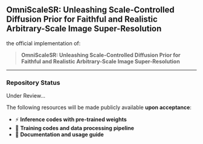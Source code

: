 ## OmniScaleSR: Unleashing Scale-Controlled Diffusion Prior for Faithful and Realistic Arbitrary-Scale Image Super-Resolution
the official implementation of:

> **OmniScaleSR: Unleashing Scale-Controlled Diffusion Prior for Faithful and Realistic Arbitrary-Scale Image Super-Resolution**  

---

### Repository Status

Under Review... 

The following resources will be made publicly available **upon acceptance**:

- ⚡ **Inference codes with pre-trained weights**
- 🌈 **Training codes and data processing pipeline**
- 📖 **Documentation and usage guide**
